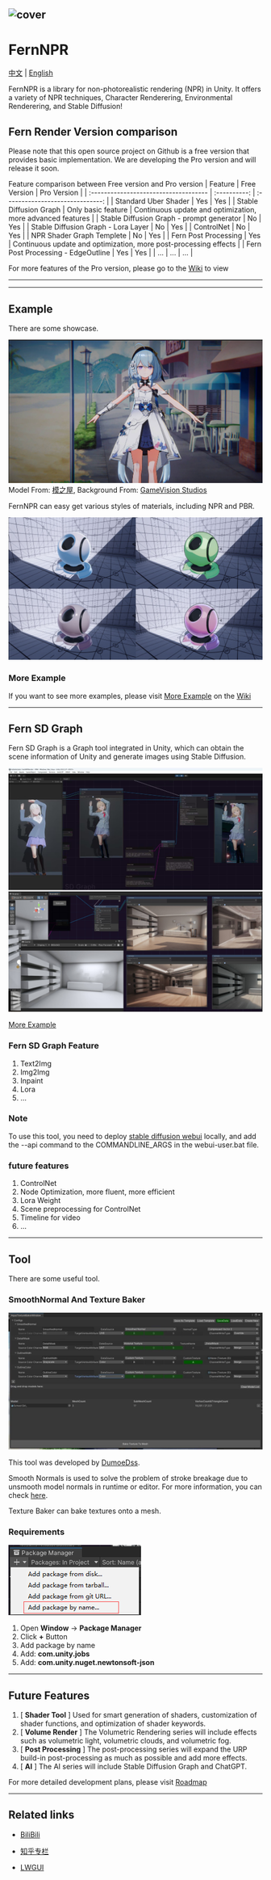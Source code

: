 ![cover](https://github.com/DeJhon-Huang/FernNPR/blob/master/DocAssets/cover.jpg)
------------------------------------

# FernNPR

[中文](https://github.com/DeJhon-Huang/FernNPR/blob/master/README_CN.md) | [English](https://github.com/DeJhon-Huang/FernNPR/blob/master/README.md)


FernNPR is a library for non-photorealistic rendering (NPR) in Unity. It offers a variety of NPR techniques, Character Renderering, Environmental Renderering, and Stable Diffusion!

## Fern Render Version comparison

Please note that this open source project on Github is a free version that provides basic implementation. We are developing the Pro version and will release it soon.

Feature comparison between Free version and Pro version
| Feature                                  | Free Version    | Pro Version                         |
| :------------------------------------ | :----------: | :------------------------------: |
| Standard Uber Shader                  | Yes          | Yes                              |
| Stable Diffusion Graph                | Only basic feature | Continuous update and optimization, more advanced features |
| Stable Diffusion Graph - prompt generator | No           | Yes                              |
| Stable Diffusion Graph - Lora Layer    | No           | Yes                              |
| ControlNet                            | No           | Yes                              |
| NPR Shader Graph Templete | No | Yes |
| Fern Post Processing | Yes | Continuous update and optimization, more post-processing effects |
| Fern Post Processing - EdgeOutline | Yes | Yes |
| ... | ... | ... |

For more features of the Pro version, please go to the [Wiki](https://github.com/FernRender/FernNPR/wiki/Pro-Version-Feature) to view

------------------------------------
___

## Example
There are some showcase.

![](DocAssets/11-22.jpg)
Model From: [模之屋](https://www.aplaybox.com/details/model/S5d7KiigvyIb), Background From: [GameVision Studios](https://gamevision.artstation.com/projects/ZGZxYG)

FernNPR can easy get various styles of materials, including NPR and PBR.

![](DocAssets/MaterialBall.jpg)

### More Example

If you want to see more examples, please visit [More Example](https://github.com/DeJhon-Huang/FernNPR/wiki/More-Example) on the [Wiki](https://github.com/DeJhon-Huang/FernNPR/wiki)
___

## Fern SD Graph

Fern SD Graph is a Graph tool integrated in Unity, which can obtain the scene information of Unity and generate images using Stable Diffusion.

![](DocAssets/SD/SDInpaint.jpg)
![](DocAssets/SD/StableControlNet.jpg)

[More Example](https://github.com/DeJhon-Huang/FernNPR/wiki/Stable-Graph-Example)

### Fern SD Graph Feature
1. Text2Img
2. Img2Img
3. Inpaint
4. Lora
5. ...

### Note

To use this tool, you need to deploy [stable diffusion webui](https://github.com/AUTOMATIC1111/stable-diffusion-webui) locally, and add the --api command to the COMMANDLINE_ARGS in the webui-user.bat file.

### future features
1. ControlNet
2. Node Optimization, more fluent, more efficient
3. Lora Weight
4. Scene preprocessing for ControlNet
5. Timeline for video
6. ...

___

## Tool
There are some useful tool.

### SmoothNormal And Texture Baker

![](DocAssets/texturebaketool.jpg)

This tool was developed by [DumoeDss](https://github.com/DumoeDss).

Smooth Normals is used to solve the problem of stroke breakage due to unsmooth model normals in runtime or editor. For more information, you can check [here](https://github.com/DumoeDss/AquaSmoothNormals).

Texture Baker can bake textures onto a mesh.

### Requirements

![](DocAssets/PackageManager.png)

1. Open **Window** -> **Package Manager**
2. Click **+** Button
3. Add package by name
4. Add: **com.unity.jobs**
5. Add: **com.unity.nuget.newtonsoft-json**

___

## Future Features

1. [ **Shader Tool** ] Used for smart generation of shaders, customization of shader functions, and optimization of shader keywords.
2. [ **Volume Render** ] The Volumetric Rendering series will include effects such as volumetric light, volumetric clouds, and volumetric fog.
3. [ **Post Processing** ] The post-processing series will expand the URP build-in post-processing as much as possible and add more effects.
4. [ **AI** ] The AI series will include Stable Diffusion Graph and ChatGPT.

For more detailed development plans, please visit [ Roadmap ](https://github.com/orgs/FernRender/projects/1)
___

## Related links

- [BiliBili](https://space.bilibili.com/477693184)

- [知乎专栏](https://www.zhihu.com/column/c_1587028302690304000)

- [LWGUI](https://github.com/JasonMa0012/LWGUI)
